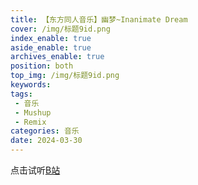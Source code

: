 ```yaml
---
title: 【东方同人音乐】幽梦~Inanimate Dream
cover: /img/标题9id.png
index_enable: true
aside_enable: true
archives_enable: true
position: both
top_img: /img/标题9id.png
keywords: 
tags:
 - 音乐
 - Mushup
 - Remix
categories: 音乐
date: 2024-03-30
---
```

点击试听[B站](https://www.bilibili.com/video/BV1uc411x7dB)